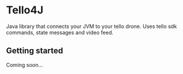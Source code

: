 # Tello4J

Java library that connects your JVM to your tello drone. Uses tello sdk commands, state messages and video feed.

## Getting started

Coming soon...
